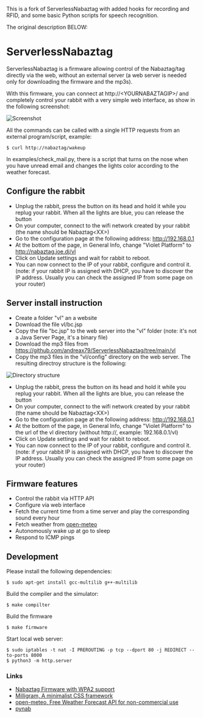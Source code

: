 This is a fork of ServerlessNabaztag with added hooks for recording and RFID, and some basic Python scripts for speech recognition.

The original description BELOW:

ServerlessNabaztag
==================

ServerlessNabaztag is a firmware allowing control of the Nabaztag/tag directly via the web, without an external server (a web server is needed only for downloading the firmware and the mp3s).

With this firmware, you can connect at http://\<YOURNABAZTAGIP\>/ and completely control your rabbit with a very simple web interface, as show in the following screenshot:

![](/imgs/screenshot.png "Screenshot")

All the commands can be called with a single HTTP requests from an external program/script, example:

```
$ curl http://nabaztag/wakeup
```

In examples/check_mail.py, there is a script that turns on the nose when you have unread email and changes the lights color according to the weather forecast.

Configure the rabbit
--------------------

* Unplug the rabbit, press the button on its head and hold it while you replug your rabbit. When all the lights are blue, you can release the button
* On your computer, connect to the wifi network created by your rabbit (the name should be Nabaztag\<XX\>)
* Go to the configuration page at the following address: http://192.168.0.1
* At the bottom of the page, in General Info, change "Violet Platform" to http://nabaztag.joe.dj/vl
* Click on Update settings and wait for rabbit to reboot.
* You can now connect to the IP of your rabbit, configure and control it. (note: if your rabbit IP is assigned with DHCP, you have to discover the IP address. Usually you can check the assigned IP from some page on your router)


Server install instruction
--------------------------

* Create a folder "vl" an a website
* Download the file vl/bc.jsp
* Copy the file "bc.jsp" to the web server into the "vl" folder (note: it's not a Java Server Page, it's a binary file)
* Download the mp3 files from https://github.com/andreax79/ServerlessNabaztag/tree/main/vl
* Copy the mp3 files in the "vl/config" directory on the web server. The resulting directroy structure is the following:

![](/imgs/files.jpg "Directory structure")

* Unplug the rabbit, press the button on its head and hold it while you replug your rabbit. When all the lights are blue, you can release the button
* On your computer, connect to the wifi network created by your rabbit (the name should be Nabaztag\<XX\>)
* Go to the configuration page at the following address: http://192.168.0.1
* At the bottom of the page, in General Info, change "Violet Platform" to the url of the vl directory (without http://, example: 192.168.0.1/vl)
* Click on Update settings and wait for rabbit to reboot.
* You can now connect to the IP of your rabbit, configure and control it. (note: if your rabbit IP is assigned with DHCP, you have to discover the IP address. Usually you can check the assigned IP from some page on your router)

Firmware features
-----------------

* Control the rabbit via HTTP API
* Configure via web interface
* Fetch the current time from a time server and play the corresponding sound every hour
* Fetch weather from [open-meteo](https://open-meteo.com)
* Autonomously wake up at go to sleep
* Respond to ICMP pings

Development
-----------

Please install the following dependencies:
```
$ sudo apt-get install gcc-multilib g++-multilib
```

Build the compiler and the simulator:
```
$ make compilter
```

Build the firmware
```
$ make firmware
```

Start local web server:
```
$ sudo iptables -t nat -I PREROUTING -p tcp --dport 80 -j REDIRECT --to-ports 8000
$ python3 -m http.server
```

### Links

* [Nabaztag Firmware with WPA2 support](https://github.com/RedoXyde/nabgcc/tree/wpa2)
* [Milligram, A minimalist CSS framework](https://milligram.io)
* [open-meteo, Free Weather Forecast API for non-commercial use ](https://github.com/open-meteo/open-meteo)
* [pynab](https://github.com/nabaztag2018/pynab)
